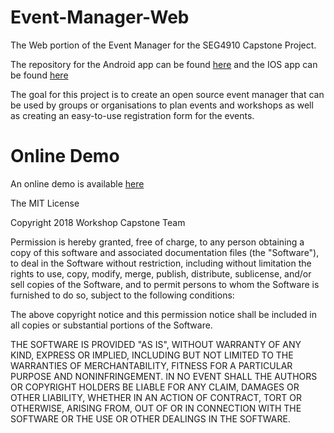 # Event-Manager-Web
The Web portion of the Event Manager for the SEG4910 Capstone Project.

The repository for the Android app can be found <a href="https://github.com/AlexandreStelzig/Event-Manager-Android">here</a> and the IOS app can be found <a href="https://github.com/AlexandreStelzig/Event-Manager-iOS">here</a>

The goal for this project is to create an open source event manager that can be used by groups or organisations to plan events and 
workshops as well as creating an easy-to-use registration form for the events.

# Online Demo
An online demo is available <a href="http://workshop-manager-web.s3-website.ca-central-1.amazonaws.com/">here</a>


The MIT License

Copyright 2018 Workshop Capstone Team

Permission is hereby granted, free of charge, to any person obtaining a copy of this software and associated documentation files (the "Software"), to deal in the Software without restriction, including without limitation the rights to use, copy, modify, merge, publish, distribute, sublicense, and/or sell copies of the Software, and to permit persons to whom the Software is furnished to do so, subject to the following conditions:

The above copyright notice and this permission notice shall be included in all copies or substantial portions of the Software.

THE SOFTWARE IS PROVIDED "AS IS", WITHOUT WARRANTY OF ANY KIND, EXPRESS OR IMPLIED, INCLUDING BUT NOT LIMITED TO THE WARRANTIES OF MERCHANTABILITY, FITNESS FOR A PARTICULAR PURPOSE AND NONINFRINGEMENT. IN NO EVENT SHALL THE AUTHORS OR COPYRIGHT HOLDERS BE LIABLE FOR ANY CLAIM, DAMAGES OR OTHER LIABILITY, WHETHER IN AN ACTION OF CONTRACT, TORT OR OTHERWISE, ARISING FROM, OUT OF OR IN CONNECTION WITH THE SOFTWARE OR THE USE OR OTHER DEALINGS IN THE SOFTWARE.
